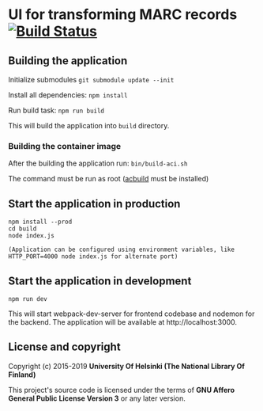 # UI for transforming MARC records [![Build Status](https://travis-ci.org/NatLibFi/melinda-muuntaja.svg?branch=master)](https://travis-ci.org/NatLibFi/melinda-muuntaja)
## Building the application

Initialize submodules
`git submodule update --init`

Install all dependencies:
`npm install`

Run build task:
`npm run build`

This will build the application into `build` directory.

### Building the container image
After the building the application run:
`bin/build-aci.sh`

The command must be run as root ([acbuild](https://github.com/containers/build) must be installed)

## Start the application in production
```
npm install --prod
cd build
node index.js

(Application can be configured using environment variables, like HTTP_PORT=4000 node index.js for alternate port)
```

## Start the application in development
`npm run dev`

This will start webpack-dev-server for frontend codebase and nodemon for the backend. The application will be available at http://localhost:3000.

## License and copyright

Copyright (c) 2015-2019 **University Of Helsinki (The National Library Of Finland)**

This project's source code is licensed under the terms of **GNU Affero General Public License Version 3** or any later version.
